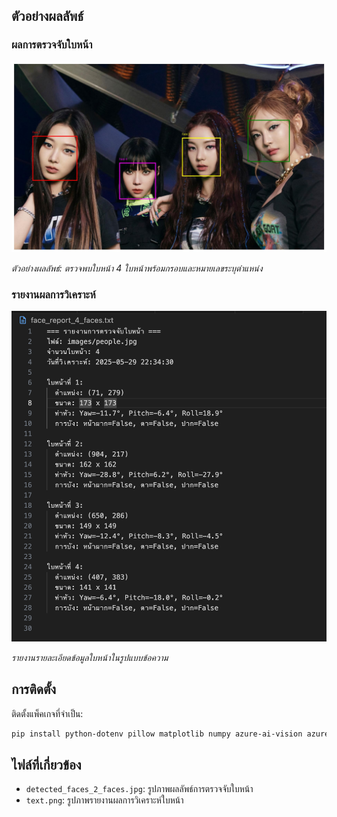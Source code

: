 ## ตัวอย่างผลลัพธ์ 

### ผลการตรวจจับใบหน้า
![ผลการตรวจจับใบหน้า](detected_faces_4_faces.jpg)

*ตัวอย่างผลลัพธ์: ตรวจพบใบหน้า 4 ใบหน้าพร้อมกรอบและหมายเลขระบุตำแหน่ง*

### รายงานผลการวิเคราะห์
![รายงานข้อความ](text.png)

*รายงานรายละเอียดข้อมูลใบหน้าในรูปแบบข้อความ*

## การติดตั้ง

ติดตั้งแพ็คเกจที่จำเป็น:
```bash
pip install python-dotenv pillow matplotlib numpy azure-ai-vision azure-core
```
## ไฟล์ที่เกี่ยวข้อง

- `detected_faces_2_faces.jpg`: รูปภาพผลลัพธ์การตรวจจับใบหน้า
- `text.png`: รูปภาพรายงานผลการวิเคราะห์ใบหน้า
